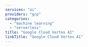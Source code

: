 ```yaml
---
services: "ai"
providers: "gcp"
categories:
  - "machine learning"
  - "serverless"
title: "Google Cloud Vertex AI"
linkTitle: "Google Cloud Vertex AI"
---
```

